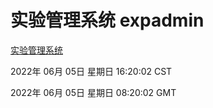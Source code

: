 # 实验管理系统 expadmin
[实验管理系统](http://59.174.27.195:56808/expadmin-782313d2-e1b1-4ea7-932e-3a55e6a1a4d0/)

2022年 06月 05日 星期日 16:20:02 CST

2022年 06月 05日 星期日 08:20:02 GMT
